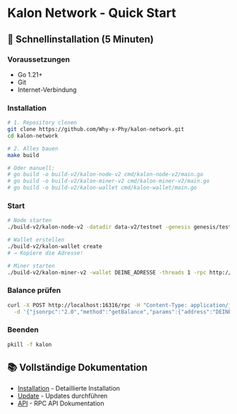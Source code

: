 # Kalon Network - Quick Start

## 🚀 Schnellinstallation (5 Minuten)

### Voraussetzungen
- Go 1.21+
- Git
- Internet-Verbindung

### Installation

```bash
# 1. Repository clonen
git clone https://github.com/Why-x-Phy/kalon-network.git
cd kalon-network

# 2. Alles bauen
make build

# Oder manuell:
# go build -o build-v2/kalon-node-v2 cmd/kalon-node-v2/main.go
# go build -o build-v2/kalon-miner-v2 cmd/kalon-miner-v2/main.go
# go build -o build-v2/kalon-wallet cmd/kalon-wallet/main.go
```

### Start

```bash
# Node starten
./build-v2/kalon-node-v2 -datadir data-v2/testnet -genesis genesis/testnet.json -rpc :16316 > /tmp/kalon_node.log 2>&1 &

# Wallet erstellen
./build-v2/kalon-wallet create
# → Kopiere die Adresse!

# Miner starten
./build-v2/kalon-miner-v2 -wallet DEINE_ADRESSE -threads 1 -rpc http://localhost:16316 > /tmp/kalon_miner.log 2>&1 &
```

### Balance prüfen

```bash
curl -X POST http://localhost:16316/rpc -H "Content-Type: application/json" \
  -d '{"jsonrpc":"2.0","method":"getBalance","params":{"address":"DEINE_ADRESSE"},"id":2}' | jq -r .result
```

### Beenden

```bash
pkill -f kalon
```

## 📚 Vollständige Dokumentation

- [Installation](INSTALLATION.md) - Detaillierte Installation
- [Update](UPDATE.md) - Updates durchführen
- [API](API.md) - RPC API Dokumentation

